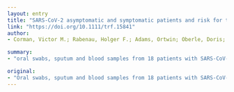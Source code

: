 ```yaml
---
layout: entry
title: "SARS-CoV-2 asymptomatic and symptomatic patients and risk for transfusion transmission"
link: "https://doi.org/10.1111/trf.15841"
author:
- Corman, Victor M.; Rabenau, Holger F.; Adams, Ortwin; Oberle, Doris; Funk, Markus B.; Keller-Stanislawski, Brigitte; Timm, Jorg; Drosten, Christian; Ciesek, Sandra

summary:
- "oral swabs, sputum and blood samples from 18 patients with SARS-CoV-2 infection were examined using real-time reverse transcription polymerase chain reaction (RT-PCR) RNAemia was neither detected in 3 patients without symptoms nor in 14 patients with flu-like symptoms, fever or pneumonia. The only patient suffering from acute respiratory distress syndrome (ARDS) was artificially ventilated in an intensive care unit."

original:
- "Oral swabs, sputum and blood samples from 18 patients with SARS-CoV-2 infection were examined using real-time reverse transcription polymerase chain reaction (RT-PCR) testing. Whereas oral swabs or sputum from the lower respiratory tract were tested RT-PCR positive in all patients, RNAemia was neither detected in 3 patients without symptoms nor in 14 patients with flu-like symptoms, fever or pneumonia. The only patient with RNAemia suffered from acute respiratory distress syndrome (ARDS) and was artificially ventilated in an intensive care unit. Risk for SARS-CoV-2 transmission through blood components in asymptomatic SARS-CoV-2 infected individuals therefore seems negligible but further studies are needed. This article is protected by copyright. All rights reserved."
---
```


